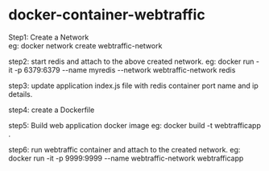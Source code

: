 # docker-container-webtraffic

Step1:	Create a Network  
          eg: docker network create webtraffic-network
        
step2:	start redis and attach to the above created network. 
          eg: docker run -it -p 6379:6379 --name myredis --network webtraffic-network redis
        
step3: 	update application index.js file with redis container port name and ip details.

step4:  create a Dockerfile 

step5: 	Build web application docker image 
          eg: docker build -t webtrafficapp .
        
step6:	run webtraffic container and attach to the created network. 
          eg: docker run -it -p 9999:9999 --name webtraffic-network webtrafficapp
	
